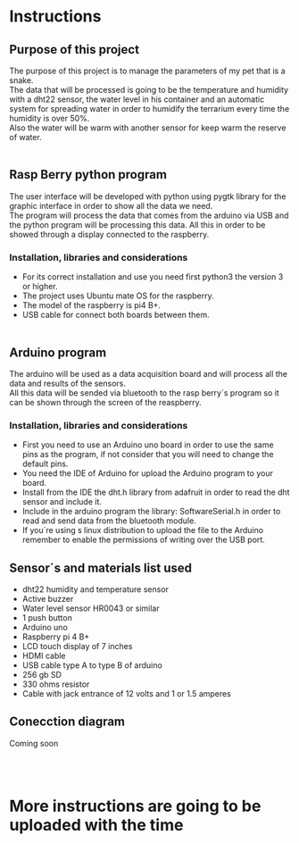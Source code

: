 # Instructions

## Purpose of this project
The purpose of this project is to manage the parameters of my pet that is a snake.
<br>
The data that will be processed is going to be the temperature and humidity with a dht22 sensor, the water level in his container and an automatic system for spreading water in order to humidify the terrarium every time the humidity is over 50%.
<br>
Also the water will be warm with another sensor for keep warm the reserve of water.
<br><br>

## Rasp Berry python program
The user interface will be developed with python using pygtk library for the graphic interface in order to show all the data we need.
<br>
The program will process the data that comes from the arduino via USB and the python program will be processing this data.
All this in order to be showed through a display connected to the raspberry.
<br>

### Installation, libraries and considerations
* For its correct installation and use you need first python3 the version 3 or higher.
* The project uses Ubuntu mate OS for the raspberry.
* The model of the raspberry is pi4 B+.
* USB cable for connect both boards between them.
<br><br>

## Arduino program
The arduino will be used as a data acquisition board and will process all the data and results of the sensors.
<br>
All this data will be sended via bluetooth to the rasp berry´s program so it can be shown through the screen of the reaspberry.

### Installation, libraries and considerations
* First you need to use an Arduino uno board in order to use the same pins as the program, if not consider that you will need to change the default pins.
* You need the IDE of Arduino for upload the Arduino program to your board.
* Install from the IDE the dht.h library from adafruit in order to read the dht sensor and include it.
* Include in the arduino program the library: SoftwareSerial.h in order to read and send data from the bluetooth module.
* If you´re using s linux distribution to upload the file to the Arduino remember to enable the permissions of writing over the USB port.

## Sensor´s and materials list used
* dht22 humidity and temperature sensor
* Active buzzer
* Water level sensor HR0043 or similar
* 1 push button
* Arduino uno
* Raspberry pi 4 B+
* LCD touch display of 7 inches
* HDMI cable
* USB cable type A to type B of arduino
* 256 gb SD
* 330 ohms resistor
* Cable with jack entrance of 12 volts and 1 or 1.5 amperes

## Conecction diagram
Coming soon

<br><br>

# More instructions are going to be uploaded with the time
